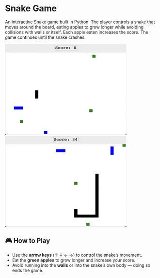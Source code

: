 # Snake Game

An interactive Snake game built in Python. The player controls a snake that moves around the board, eating apples to grow longer while avoiding collisions with walls or itself. Each apple eaten increases the score. The game continues until the snake crashes.

<p float="left">
  <img src="images/screenshot1.jpeg" width="400" height="300"/>
  <img src="images/screenshot2.jpeg" width="400" height="300"/>
</p>

## 🎮 How to Play

- Use the **arrow keys** (↑ ↓ ← →) to control the snake’s movement.  
- Eat the **green apples** to grow longer and increase your score.  
- Avoid running into the **walls** or into the snake’s own body — doing so ends the game.  
